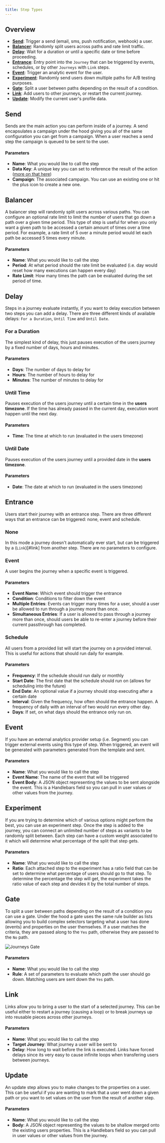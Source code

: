 ```yaml
---
title: Step Types
---
```


## Overview

- [**Send**](#send): Trigger a send (email, sms, push notification, webhook) a user.
- [**Balancer**](#balancer): Randomly split users across paths and rate limit traffic.
- [**Delay**](#delay): Wait for a duration or until a specific date or time before proceeding.
- [**Entrance**](#entrance): Entry point into the `Journey` that can be triggered by events, schedules, or by other `Journeys` with `Link` steps.
- [**Event**](#event): Trigger an analytic event for the user.
- [**Experiment**](#experiment): Randomly send users down multiple paths for A/B testing purposes.
- [**Gate**](#gate): Split a user between paths depending on the result of a condition.
- [**Link**](#link): Add users to other journeys, or restart the current journey.
- [**Update**](#update): Modify the current user's profile data.


## Send
Sends are the main action you can perform inside of a journey. A send encapsulates a campaign under the hood giving you all of the same configuration you can get from a campaign. When a user reaches a send step the campaign is queued to be sent to the user.

#### Parameters
- **Name**: What you would like to call the step
- **Data Key**: A unique key you can set to reference the result of the action ([more on that here](/how-to/journeys/advanced))
- **Campaign**: The associated campaign. You can use an existing one or hit the plus icon to create a new one.

## Balancer
A balancer step will randomly split users across various paths. You can configure an optional rate limit to limit the number of users that go down a path over a given time period. This type of step is useful for when you only want a given path to be accessed a certain amount of times over a time period. For example, a rate limit of 5 over a minute period would let each path be accessed 5 times every minute.

#### Parameters
- **Name**: What you would like to call the step
- **Period**: At what period should the rate limit be evaluated (i.e. day would reset how many executions can happen every day)
- **Rate Limit**: How many times the path can be evaluated during the set period of time.

## Delay
Steps in a journey evaluate instantly, if you want to delay execution between two steps you can add a delay. There are three different kinds of available delays: `For a Duration`, `Until Time` and `Until Date`.

### For a Duration
The simplest kind of delay, this just pauses execution of the users journey by a fixed number of days, hours and minutes.

#### Parameters
- **Days**: The number of days to delay for
- **Hours**: The number of hours to delay for
- **Minutes**: The number of minutes to delay for

### Until Time
Pauses execution of the users journey until a certain time in the **users timezone**. If the time has already passed in the current day, execution wont happen until the next day.

#### Parameters
- **Time**: The time at which to run (evaluated in the users timezone)

### Until Date
Pauses execution of the users journey until a provided date in the **users timezone**.

#### Parameters
- **Date**: The date at which to run (evaluated in the users timezone)


## Entrance
Users start their journey with an entrance step. There are three different ways that an entrance can be triggered: none, event and schedule.

### None 
In this mode a journey doesn't automatically ever start, but can be triggered by a (`Link`)[#link] from another step. There are no parameters to configure.

### Event
A user begins the journey when a specific event is triggered.

#### Parameters
- **Event Name**: Which event should trigger the entrance
- **Condition**: Conditions to filter down the event
- **Multiple Entries**: Events can trigger many times for a user, should a user be allowed to run through a journey more than once.
- **Simultaneous Entries**: If a user is allowed to pass through a journey more than once, should users be able to re-enter a journey before their current passthrough has completed.

### Schedule
All users from a provided list will start the journey on a provided interval. This is useful for actions that should run daily for example.

#### Parameters
- **Frequency**: If the schedule should run daily or monthly
- **Start Date**: The first date that the schedule should run on (allows for scheduling into the future)
- **End Date**: An optional value if a journey should stop executing after a certain date
- **Interval**: Given the frequency, how often should the entrance happen. A frequency of daily with an interval of two would run every other day.
- **Days**: If set, on what days should the entrance only run on.


## Event
If you have an external analytics provider setup (i.e. Segment) you can trigger external events using this type of step. When triggered, an event will be generated with parameters generated from the template and sent.

#### Parameters
- **Name**: What you would like to call the step
- **Event Name**: The name of the event that will be triggered
- **Event Body**: A JSON object representing the values to be sent alongside the event. This is a Handlebars field so you can pull in user values or other values from the journey.

## Experiment
If you are trying to determine which of various options might perform the best, you can use an experiment step. Once the step is added to the journey, you can connect an unlimited number of steps as variants to be randomly split between. Each step can have a custom weight associated to it which will determine what percentage of the split that step gets.

#### Parameters
- **Name**: What you would like to call the step
- **Ratio**: Each attached step to the experiment has a ratio field that can be set to determine what percentage of users should go to that step. To determine the percentage the step will get, the experiment takes the ratio value of each step and devides it by the total number of steps.

## Gate
To split a user between paths depending on the result of a condition you can use a gate. Under the hood a gate uses the same rule builder as lists allowing you to build complex selectors targeting what a user has done (events) and properties on the user themselves. If a user matches the criteria, they are passed along to the `Yes` path, otherwise they are passed to the `No` path.

![Journeys Gate](/img/journeys_gate.png)

#### Parameters
- **Name**: What you would like to call the step
- **Rule**: A set of parameters to evaluate which path the user should go down. Matching users are sent down the `Yes` path.

## Link
Links allow you to bring a user to the start of a selected journey. This can be useful either to restart a journey (causing a loop) or to break journeys up into reusable pieces across other journeys.

#### Parameters
- **Name**: What you would like to call the step
- **Target Journey**: What journey a user will be sent to
- **Delay**: How long to wait before the link is executed. Links have forced delays since its very easy to cause infinite loops when transfering users between journeys.

## Update
An update step allows you to make changes to the properties on a user. This can be useful if you are wanting to mark that a user went down a given path or you want to set values on the user from the result of another step.

#### Parameters
- **Name**: What you would like to call the step
- **Body**: A JSON object representing the values to be shallow merged onto the existing users properties. This is a Handlebars field so you can pull in user values or other values from the journey.